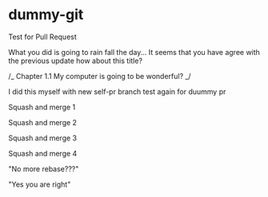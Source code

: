 # dummy-git

Test for Pull Request

What you did is going to rain fall the day...
It seems that you have agree with the previous update
how about this title?

/_ Chapter 1.1 My computer is going to be wonderful? _/

I did this myself with new self-pr branch
test again for duummy pr

Squash and merge 1

Squash and merge 2

Squash and merge 3

Squash and merge 4

"No more rebase???"

"Yes you are right"
